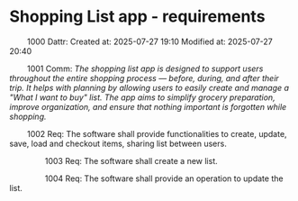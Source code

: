 # Shopping List app - requirements

&nbsp;&nbsp;&nbsp;&nbsp;&nbsp;&nbsp;&nbsp;&nbsp;1000 Dattr: Created at: 2025-07-27 19:10 Modified at: 2025-07-27 20:40

&nbsp;&nbsp;&nbsp;&nbsp;&nbsp;&nbsp;&nbsp;&nbsp;1001 Comm: *The shopping list app is designed to support users throughout the entire shopping process — before, during, and after their trip. It helps with planning by allowing users to easily create and manage a "What I want to buy" list. The app aims to simplify grocery preparation, improve organization, and ensure that nothing important is forgotten while shopping.*

&nbsp;&nbsp;&nbsp;&nbsp;&nbsp;&nbsp;&nbsp;&nbsp;1002 Req: The software shall provide functionalities to create, update, save, load and checkout items, sharing list between users.

&nbsp;&nbsp;&nbsp;&nbsp;&nbsp;&nbsp;&nbsp;&nbsp;&nbsp;&nbsp;&nbsp;&nbsp;&nbsp;&nbsp;&nbsp;&nbsp;1003 Req: The software shall create a new list.

&nbsp;&nbsp;&nbsp;&nbsp;&nbsp;&nbsp;&nbsp;&nbsp;&nbsp;&nbsp;&nbsp;&nbsp;&nbsp;&nbsp;&nbsp;&nbsp;1004 Req: The software shall provide an operation to update the list.

